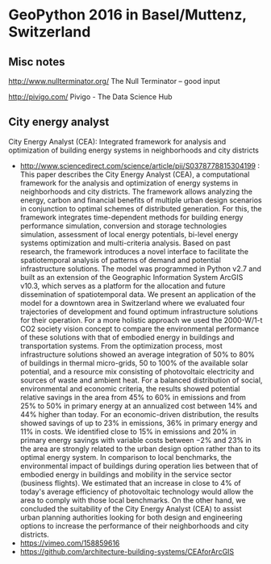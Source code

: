 
GeoPython 2016 in Basel/Muttenz, Switzerland
============================================

Misc notes
----------

http://www.nullterminator.org/
The Null Terminator – good input


http://pivigo.com/
Pivigo - The Data Science Hub


City energy analyst
-------------------

City Energy Analyst (CEA): Integrated framework for analysis and optimization of building energy systems in neighborhoods and city districts

- http://www.sciencedirect.com/science/article/pii/S0378778815304199 : This paper describes the City Energy Analyst (CEA), a computational framework for the analysis and optimization of energy systems in neighborhoods and city districts. The framework allows analyzing the energy, carbon and financial benefits of multiple urban design scenarios in conjunction to optimal schemes of distributed generation. For this, the framework integrates time-dependent methods for building energy performance simulation, conversion and storage technologies simulation, assessment of local energy potentials, bi-level energy systems optimization and multi-criteria analysis. Based on past research, the framework introduces a novel interface to facilitate the spatiotemporal analysis of patterns of demand and potential infrastructure solutions. The model was programmed in Python v2.7 and built as an extension of the Geographic Information System ArcGIS v10.3, which serves as a platform for the allocation and future dissemination of spatiotemporal data. We present an application of the model for a downtown area in Switzerland where we evaluated four trajectories of development and found optimum infrastructure solutions for their operation. For a more holistic approach we used the 2000-W/1-t CO2 society vision concept to compare the environmental performance of these solutions with that of embodied energy in buildings and transportation systems. From the optimization process, most infrastructure solutions showed an average integration of 50% to 80% of buildings in thermal micro-grids, 50 to 100% of the available solar potential, and a resource mix consisting of photovoltaic electricity and sources of waste and ambient heat. For a balanced distribution of social, environmental and economic criteria, the results showed potential relative savings in the area from 45% to 60% in emissions and from 25% to 50% in primary energy at an annualized cost between 14% and 44% higher than today. For an economic-driven distribution, the results showed savings of up to 23% in emissions, 36% in primary energy and 11% in costs. We identified close to 15% in emissions and 20% in primary energy savings with variable costs between −2% and 23% in the area are strongly related to the urban design option rather than to its optimal energy system. In comparison to local benchmarks, the environmental impact of buildings during operation lies between that of embodied energy in buildings and mobility in the service sector (business flights). We estimated that an increase in close to 4% of today's average efficiency of photovoltaic technology would allow the area to comply with those local benchmarks. On the other hand, we concluded the suitability of the City Energy Analyst (CEA) to assist urban planning authorities looking for both design and engineering options to increase the performance of their neighborhoods and city districts.
- https://vimeo.com/158859616
- https://github.com/architecture-building-systems/CEAforArcGIS
